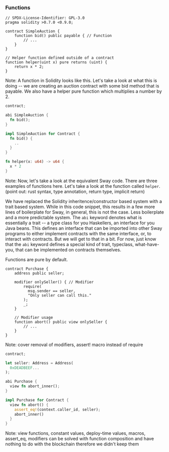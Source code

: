 ### Functions


```solidity
// SPDX-License-Identifier: GPL-3.0
pragma solidity >0.7.0 <0.9.0;

contract SimpleAuction {
    function bid() public payable { // Function
        // ...
    }
}

// Helper function defined outside of a contract
function helper(uint x) pure returns (uint) {
    return x * 2;
}

```
Note:
A function in Solidity looks like this. Let's take a look at what this is doing -- we are creating an auction contract with some bid method that is payable. 
We also have a helper pure function which multiplies a number by 2.


```rust
contract;

abi SimpleAuction {
  fn bid();
}

impl SimpleAuction for Contract {
  fn bid() {
    ..
  }
}

fn helper(x: u64) -> u64 {
  x * 2
}

```

Note:
Now, let's take a look at the equivalent Sway code.
There are three examples of functions here. Let's take a look at the function called `helper`. (point out: rust syntax, type annotation, return type, implicit return)

We have replaced the Solidity inheritence/constructor based system with a trait based system.
While in this code snippet, this results in a few more lines of boilerplate for Sway, in general, this is not the case. Less boilerplate and a more predictable system. 
The `abi` keyword denotes what is essentially a trait -- a type class for you Haskellers, an interface for you Java beans. This defines an interface that can be imported 
into other Sway programs to either implement contracts with the same interface, or, to interact with contracts. But we will get to that in a bit. For now, just know that the `abi` 
keyword defines a special kind of trait, typeclass, what-have-you, that can be implemented on contracts themselves.

Functions are pure by default.


```solidity
contract Purchase {
    address public seller;

    modifier onlySeller() { // Modifier
        require(
          msg.sender == seller,
          "Only seller can call this."
        );
        _;
    }

    // Modifier usage
    function abort() public view onlySeller { 
        // ...
    }
}
```

Note:
cover removal of modifiers, assert! macro instead of require


```rust
contract;

let seller: Address = Address(
  0xDEADBEEF...
);

abi Purchase {
  view fn abort_inner();
} 

impl Purchase for Contract {
  view fn abort() {
    assert_eq!(context.caller_id, seller);
    abort_inner()
  }
}
```

Note:
view functions, constant values, deploy-time values, macros, assert_eq, modifiers can be solved with 
function composition and have nothing to do with the blockchain therefore we didn't keep them
